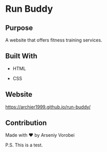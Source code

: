 # Run Buddy

## Purpose

A website that offers fitness training services. 

## Built With

* HTML

* CSS

## Website

https://archier1999.github.io/run-buddy/

## Contribution

Made with ❤️ by Arseniy Vorobei 

P.S. This is a test.